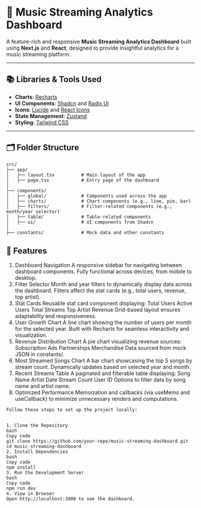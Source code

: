 # 🎵 Music Streaming Analytics Dashboard

A feature-rich and responsive **Music Streaming Analytics Dashboard** built using **Next.js** and **React**, designed to provide insightful analytics for a music streaming platform.

---

## 📚 Libraries & Tools Used

- **Charts**: [Recharts](https://recharts.org/)  
- **UI Components**: [Shadcn](https://ui.shadcn.dev/) and [Radix UI](https://www.radix-ui.com/)  
- **Icons**: [Lucide](https://lucide.dev/) and [React Icons](https://react-icons.github.io/react-icons/)  
- **State Management**: [Zustand](https://zustand-demo.pmnd.rs/)  
- **Styling**: [Tailwind CSS](https://tailwindcss.com/)

---

## 🗂️ Folder Structure

```plaintext
src/
├── app/
│   ├── layout.tsx          # Main layout of the app
│   ├── page.tsx            # Entry page of the dashboard
│
├── components/
│   ├── global/             # Components used across the app
│   ├── charts/             # Chart components (e.g., line, pie, bar)
│   ├── filters/            # Filter-related components (e.g., month/year selector)
│   ├── table/              # Table-related components
│   ├── ui/                 # UI components from Shadcn
│
├── constants/              # Mock data and other constants
```


## 🎨 Features
1. Dashboard Navigation
A responsive sidebar for navigating between dashboard components.
Fully functional across devices, from mobile to desktop.
2. Filter Selector
Month and year filters to dynamically display data across the dashboard.
Filters affect the stat cards (e.g., total users, revenue, top artist).
3. Stat Cards
Reusable stat card component displaying:
Total Users
Active Users
Total Streams
Top Artist
Revenue
Grid-based layout ensures adaptability and responsiveness.
4. User Growth Chart
A line chart showing the number of users per month for the selected year.
Built with Recharts for seamless interactivity and visualization.
5. Revenue Distribution Chart
A pie chart visualizing revenue sources:
Subscription
Ads
Partnerships
Merchandise
Data sourced from mock JSON in constants/.
6. Most Streamed Songs Chart
A bar chart showcasing the top 5 songs by stream count.
Dynamically updates based on selected year and month.
7. Recent Streams Table
A paginated and filterable table displaying:
Song Name
Artist
Date
Stream Count
User ID
Options to filter data by song name and artist name.
8. Optimized Performance
Memoization and callbacks (via useMemo and useCallback) to minimize unnecessary renders and computations.



```🚀 Getting Started
Follow these steps to set up the project locally:


1. Clone the Repository
bash
Copy code
git clone https://github.com/your-repo/music-streaming-dashboard.git
cd music-streaming-dashboard
2. Install Dependencies
bash
Copy code
npm install
3. Run the Development Server
bash
Copy code
npm run dev
4. View in Browser
Open http://localhost:3000 to see the dashboard.
```